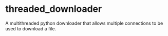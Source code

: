 # threaded_downloader
A multithreaded python downloader that allows multiple connections to be used to download a file. 
